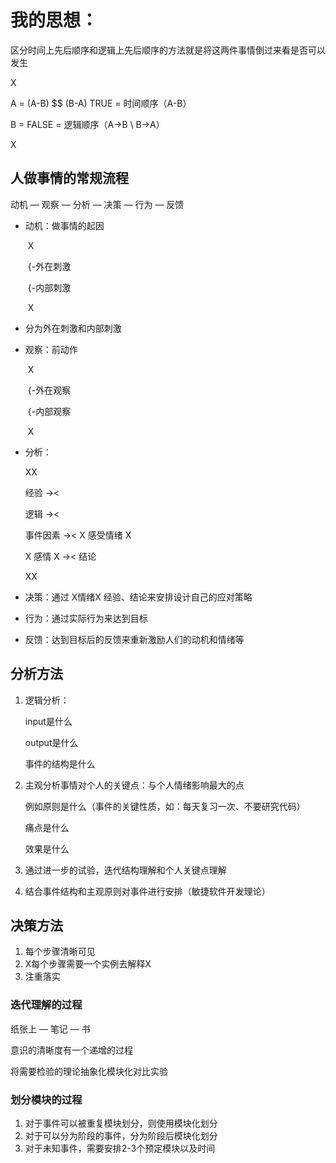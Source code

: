 # 我的思想：



区分时间上先后顺序和逻辑上先后顺序的方法就是将这两件事情倒过来看是否可以发生

X

A =      (A-B) $$ (B-A)      TRUE = 时间顺序（A-B）

B =									   FALSE = 逻辑顺序（A->B \ B->A）

X





## 人做事情的常规流程

动机 — 观察 — 分析 — 决策 — 行为 — 反馈

* 动机：做事情的起因

  ​			 X

  ​			 {-外在刺激

  ​             {-内部刺激

  ​			 X

* 分为外在刺激和内部刺激

* 观察：前动作

  ​			 X

  ​			 {-外在观察 

  ​			 {-内部观察

  ​			 X

* 分析：

  XX

  经验          -><

  逻辑          -><

  事件因素  -><     X 感受情绪 X

  X 感情 X   -><    结论 

  XX

* 决策：通过 X情绪X 经验、结论来安排设计自己的应对策略

* 行为：通过实际行为来达到目标

* 反馈：达到目标后的反馈来重新激励人们的动机和情绪等

## 分析方法

1. 逻辑分析：

   input是什么

   output是什么

   事件的结构是什么

1. 主观分析事情对个人的关键点：与个人情绪影响最大的点

   例如原则是什么（事件的关键性质，如：每天复习一次、不要研究代码）

   痛点是什么

   效果是什么

2. 通过进一步的试验，迭代结构理解和个人关键点理解

3. 结合事件结构和主观原则对事件进行安排（敏捷软件开发理论）

##  决策方法

1. 每个步骤清晰可见
2. X每个步骤需要一个实例去解释X
3. 注重落实



### 迭代理解的过程

纸张上 — 笔记 — 书

意识的清晰度有一个递增的过程

将需要检验的理论抽象化模块化对比实验



### 划分模块的过程

1. 对于事件可以被重复模块划分，则使用模块化划分
2. 对于可以分为阶段的事件，分为阶段后模块化划分
3. 对于未知事件，需要安排2-3个预定模块以及时间